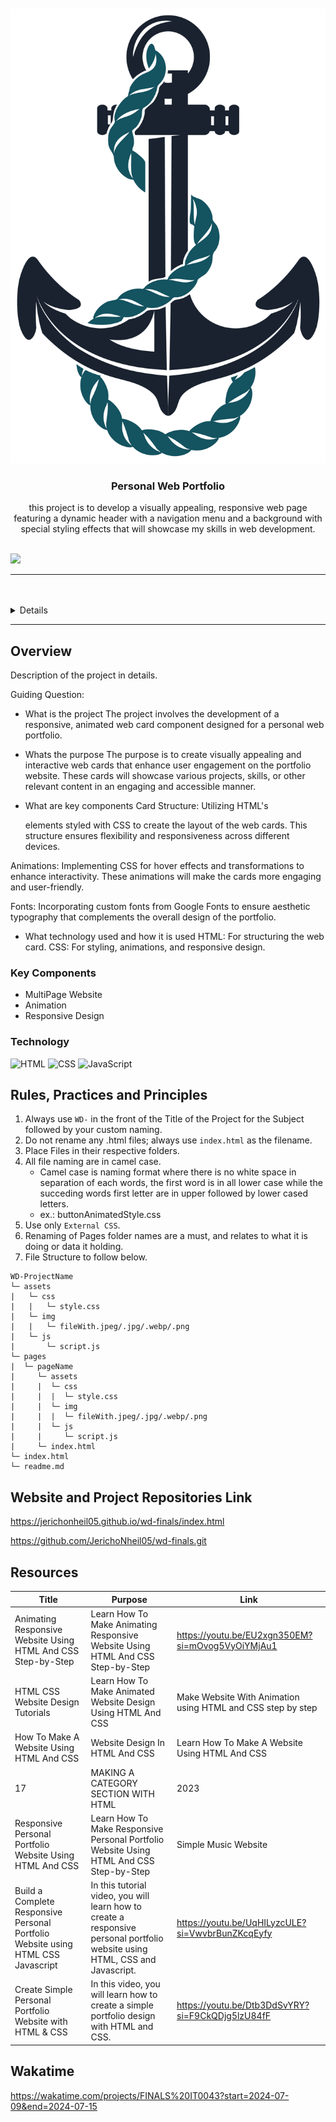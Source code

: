 <a name="readme-top">

<br/>

<br />
<div align="center">
<img src="assets/img/Anchor-Transparent-Image.png" alt="" class="headerimg">
  <h3 align="center">Personal Web Portfolio</h3>
</div>
<div align="center">
  this project is to develop a visually appealing, responsive web page featuring a dynamic header with a navigation menu and a background with special styling effects that will showcase my skills in web development.
</div>

<br />

<!-- TODO: Change the zyx-0314 into your github username  -->
<!-- TODO: Change the WD-Template-Project into the same name of your folder -->
![](https://visit-counter.vercel.app/counter.png?page=Jericho05-0314/wd-s4)

---

<br />
<br />

<details>
  <summary>Table of Contents</summary>
  <ol>
    <li>
      <a href="#overview">Overview</a>
      <ol>
        <li>
          <a href="#key-components">Key Components</a>
        </li>
        <li>
          <a href="#technology">Technology</a>
        </li>
      </ol>
    </li>
    <li>
      <a href="#rule,-practices-and-principles">Rules, Practices and Principles</a>
    </li>
    <li>
      <a href="#resources">Resources</a>
    </li>
  </ol>
</details>

---

## Overview


<!-- The following are just sample -->
Description of the project in details.

Guiding Question:
- What is the project
The project involves the development of a responsive, animated web card component designed for a personal web portfolio.

- Whats the purpose
The purpose is to create visually appealing and interactive web cards that enhance user engagement on the portfolio website. These cards will showcase various projects, skills, or other relevant content in an engaging and accessible manner.

- What are key components
Card Structure: Utilizing HTML's <div> elements styled with CSS to create the layout of the web cards. This structure ensures flexibility and responsiveness across different devices.

Animations: Implementing CSS for hover effects and transformations to enhance interactivity. These animations will make the cards more engaging and user-friendly.

Fonts: Incorporating custom fonts from Google Fonts to ensure aesthetic typography that complements the overall design of the portfolio.

- What technology used and how it is used
HTML: For structuring the web card.
CSS: For styling, animations, and responsive design.

### Key Components
<!-- The following are just sample -->
- MultiPage Website
- Animation
- Responsive Design

### Technology
![HTML](https://img.shields.io/badge/HTML-E34F26?style=for-the-badge&logo=html5&logoColor=white)
![CSS](https://img.shields.io/badge/CSS-1572B6?style=for-the-badge&logo=css3&logoColor=white)
![JavaScript](https://img.shields.io/badge/JavaScript-F7DF1E?style=for-the-badge&logo=javascript&logoColor=white)

## Rules, Practices and Principles
1. Always use `WD-` in the front of the Title of the Project for the Subject followed by your custom naming.
2. Do not rename any .html files; always use `index.html` as the filename.
3. Place Files in their respective folders.
4. All file naming are in camel case.
   - Camel case is naming format where there is no white space in separation of each words, the first word is in all lower case while the succeding words first letter are in upper followed by lower cased letters.
   - ex.: buttonAnimatedStyle.css
5. Use only `External CSS`.
6. Renaming of Pages folder names are a must, and relates to what it is doing or data it holding.
7. File Structure to follow below.

```
WD-ProjectName
└─ assets
|   └─ css
|   |   └─ style.css
|   └─ img
|   |   └─ fileWith.jpeg/.jpg/.webp/.png
|   └─ js
|       └─ script.js
└─ pages
|  └─ pageName
|     └─ assets
|     |  └─ css
|     |  |  └─ style.css
|     |  └─ img
|     |  |  └─ fileWith.jpeg/.jpg/.webp/.png
|     |  └─ js
|     |     └─ script.js
|     └─ index.html
└─ index.html
└─ readme.md
```
## Website and Project Repositories Link

https://jerichonheil05.github.io/wd-finals/index.html

https://github.com/JerichoNheil05/wd-finals.git

## Resources

<!-- TODO: Add References -->
| Title | Purpose | Link |
|-|-|-|
| Animating Responsive Website Using HTML And CSS Step-by-Step | Learn How To Make Animating Responsive Website Using HTML And CSS Step-by-Step | https://youtu.be/EU2xgn350EM?si=mOvog5VyOiYMjAu1 |
| HTML CSS Website Design Tutorials | Learn How To Make Animated Website Design Using HTML And CSS | Make Website With Animation using HTML and CSS step by step | (https://youtu.be/yU_JgeAIRko?si=uW9ulJyN3ojSqvWW) |
| How To Make A Website Using HTML And CSS | Website Design In HTML And CSS | Learn How To Make A Website Using HTML And CSS | Latest Website UI Design With HTML And CSS | Website Design Tutorial | (https://youtu.be/-2LtZRi6Q0s?si=ywH-g26OqjFXjkgn) |
| 17 | MAKING A CATEGORY SECTION WITH HTML | 2023 | Learn HTML and CSS Full Course for Beginners| In this video we will create a category section together on our website! 🙂 A category section is a great way to lead users to your products, services, or the information you want them to find. | https://youtu.be/PFwQWUAd3Rc?si=I9Dsy3w4lg4t_M_G |
| Responsive Personal Portfolio Website Using HTML And CSS | Learn How To Make Responsive Personal Portfolio Website Using HTML And CSS Step-by-Step | Simple Music Website | https://youtu.be/FHqVg7_Nj_g?si=qDzDJ-WoofT9vI6S |
| Build a Complete Responsive Personal Portfolio Website using HTML CSS Javascript | In this tutorial video, you will learn how to create a responsive personal portfolio website using HTML, CSS and Javascript.| https://youtu.be/UqHILyzcULE?si=VwvbrBunZKcqEyfy |
| Create Simple Personal Portfolio Website with HTML & CSS | In this video, you will learn how to create a simple portfolio design with HTML and CSS.| https://youtu.be/Dtb3DdSvYRY?si=F9CkQDjg5lzU84fF|

## Wakatime

https://wakatime.com/projects/FINALS%20IT0043?start=2024-07-09&end=2024-07-15